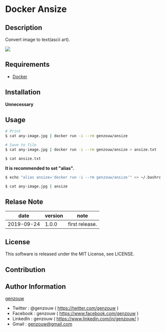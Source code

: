 # Docker Ansize

## Description

Convert image to text(ascii art).

![](https://docs.google.com/uc?id=1NACdNccAXZjxpq0xP95EDWIhLF89n65w)

## Requirements

* [Docker](https://www.docker.com)

## Installation

**Unnecessary**

## Usage

```bash
# Print
$ cat any-image.jpg | docker run -i --rm genzouw/ansize

# Save to file
$ cat any-image.jpg | docker run -i --rm genzouw/ansize > ansize.txt

$ cat ansize.txt
```

**It is recommended to set "alias".**

```bash
$ echo "alias ansize='docker run -i --rm genzouw/ansize'" >> ~/.bashrc

$ cat any-image.jpg | ansize
```

## Relase Note

| date       | version | note           |
| ---        | ---     | ---            |
| 2019-09-24 | 1.0.0   | first release. |


## License

This software is released under the MIT License, see LICENSE.


## Contribution


## Author Information

[genzouw](https://genzouw.com)

* Twitter   : @genzouw ( https://twitter.com/genzouw )
* Facebook  : genzouw ( https://www.facebook.com/genzouw )
* LinkedIn  : genzouw ( https://www.linkedin.com/in/genzouw/ )
* Gmail     : genzouw@gmail.com

